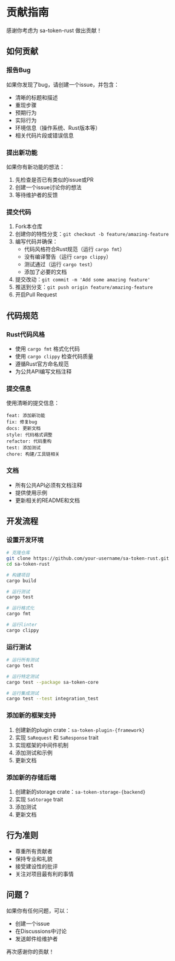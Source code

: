 # 贡献指南

感谢你考虑为 sa-token-rust 做出贡献！

## 如何贡献

### 报告Bug

如果你发现了bug，请创建一个issue，并包含：

- 清晰的标题和描述
- 重现步骤
- 预期行为
- 实际行为
- 环境信息（操作系统、Rust版本等）
- 相关代码片段或错误信息

### 提出新功能

如果你有新功能的想法：

1. 先检查是否已有类似的issue或PR
2. 创建一个issue讨论你的想法
3. 等待维护者的反馈

### 提交代码

1. Fork本仓库
2. 创建你的特性分支：`git checkout -b feature/amazing-feature`
3. 编写代码并确保：
   - 代码风格符合Rust规范（运行 `cargo fmt`）
   - 没有编译警告（运行 `cargo clippy`）
   - 测试通过（运行 `cargo test`）
   - 添加了必要的文档
4. 提交改动：`git commit -m 'Add some amazing feature'`
5. 推送到分支：`git push origin feature/amazing-feature`
6. 开启Pull Request

## 代码规范

### Rust代码风格

- 使用 `cargo fmt` 格式化代码
- 使用 `cargo clippy` 检查代码质量
- 遵循Rust官方命名规范
- 为公共API编写文档注释

### 提交信息

使用清晰的提交信息：

```
feat: 添加新功能
fix: 修复bug
docs: 更新文档
style: 代码格式调整
refactor: 代码重构
test: 添加测试
chore: 构建/工具链相关
```

### 文档

- 所有公共API必须有文档注释
- 提供使用示例
- 更新相关的README和文档

## 开发流程

### 设置开发环境

```bash
# 克隆仓库
git clone https://github.com/your-username/sa-token-rust.git
cd sa-token-rust

# 构建项目
cargo build

# 运行测试
cargo test

# 运行格式化
cargo fmt

# 运行linter
cargo clippy
```

### 运行测试

```bash
# 运行所有测试
cargo test

# 运行特定测试
cargo test --package sa-token-core

# 运行集成测试
cargo test --test integration_test
```

### 添加新的框架支持

1. 创建新的plugin crate：`sa-token-plugin-{framework}`
2. 实现 `SaRequest` 和 `SaResponse` trait
3. 实现框架的中间件机制
4. 添加测试和示例
5. 更新文档

### 添加新的存储后端

1. 创建新的storage crate：`sa-token-storage-{backend}`
2. 实现 `SaStorage` trait
3. 添加测试
4. 更新文档

## 行为准则

- 尊重所有贡献者
- 保持专业和礼貌
- 接受建设性的批评
- 关注对项目最有利的事情

## 问题？

如果你有任何问题，可以：

- 创建一个issue
- 在Discussions中讨论
- 发送邮件给维护者

再次感谢你的贡献！

